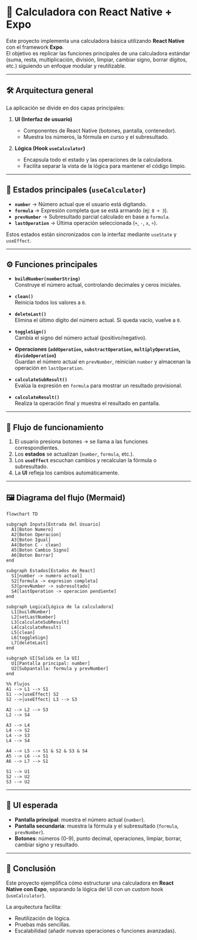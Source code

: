 # 📱 Calculadora con React Native + Expo

Este proyecto implementa una calculadora básica utilizando **React Native** con el framework **Expo**.  
El objetivo es replicar las funciones principales de una calculadora estándar (suma, resta, multiplicación, división, limpiar, cambiar signo, borrar dígitos, etc.) siguiendo un enfoque modular y reutilizable.

---

## 🛠️ Arquitectura general

La aplicación se divide en dos capas principales:

1. **UI (Interfaz de usuario)**  
   - Componentes de React Native (botones, pantalla, contenedor).  
   - Muestra los números, la fórmula en curso y el subresultado.  

2. **Lógica (Hook `useCalculator`)**  
   - Encapsula todo el estado y las operaciones de la calculadora.  
   - Facilita separar la vista de la lógica para mantener el código limpio.

---

## 🔑 Estados principales (`useCalculator`)

- **`number`** → Número actual que el usuario está digitando.  
- **`formula`** → Expresión completa que se está armando (ej: `8 + 3`).  
- **`prevNumber`** → Subresultado parcial calculado en base a `formula`.  
- **`lastOperation`** → Última operación seleccionada (`+`, `-`, `x`, `÷`).  

Estos estados están sincronizados con la interfaz mediante `useState` y `useEffect`.

---

## ⚙️ Funciones principales

- **`buildNumber(numberString)`**  
  Construye el número actual, controlando decimales y ceros iniciales.

- **`clean()`**  
  Reinicia todos los valores a `0`.

- **`deleteLast()`**  
  Elimina el último dígito del número actual. Si queda vacío, vuelve a `0`.

- **`toggleSign()`**  
  Cambia el signo del número actual (positivo/negativo).

- **Operaciones (`addOperation`, `substractOperation`, `multiplyOperation`, `divideOperation`)**  
  Guardan el número actual en `prevNumber`, reinician `number` y almacenan la operación en `lastOperation`.

- **`calculateSubResult()`**  
  Evalúa la expresión en `formula` para mostrar un resultado provisional.

- **`calculateResult()`**  
  Realiza la operación final y muestra el resultado en pantalla.

---

## 🔄 Flujo de funcionamiento

1. El usuario presiona botones → se llama a las funciones correspondientes.  
2. Los **estados** se actualizan (`number`, `formula`, etc.).  
3. Los **`useEffect`** escuchan cambios y recalculan la fórmula o subresultado.  
4. La **UI** refleja los cambios automáticamente.

---

## 🖼️ Diagrama del flujo (Mermaid)

```mermaid
flowchart TD

subgraph Inputs[Entrada del Usuario]
  A1[Boton Numero]
  A2[Boton Operacion]
  A3[Boton Igual]
  A4[Boton C - clean]
  A5[Boton Cambio Signo]
  A6[Boton Borrar]
end

subgraph Estados[Estados de React]
  S1[number -> numero actual]
  S2[formula -> expresion completa]
  S3[prevNumber -> subresultado]
  S4[lastOperation -> operacion pendiente]
end

subgraph Logica[Lógica de la calculadora]
  L1[buildNumber]
  L2[setLastNumber]
  L3[calculateSubResult]
  L4[calculateResult]
  L5[clean]
  L6[toggleSign]
  L7[deleteLast]
end

subgraph UI[Salida en la UI]
  U1[Pantalla principal: number]
  U2[Subpantalla: formula y prevNumber]
end

%% Flujos
A1 --> L1 --> S1
S1 -->|useEffect| S2
S2 -->|useEffect| L3 --> S3

A2 --> L2 --> S3
L2 --> S4

A3 --> L4
L4 --> S2
L4 --> S3
L4 --> S4

A4 --> L5 --> S1 & S2 & S3 & S4
A5 --> L6 --> S1
A6 --> L7 --> S1

S1 --> U1
S2 --> U2
S3 --> U2

```

---

## 📱 UI esperada

- **Pantalla principal**: muestra el número actual (`number`).  
- **Pantalla secundaria**: muestra la fórmula y el subresultado (`formula`, `prevNumber`).  
- **Botones**: números (0-9), punto decimal, operaciones, limpiar, borrar, cambiar signo y resultado.  

---

## 🚀 Conclusión

Este proyecto ejemplifica cómo estructurar una calculadora en **React Native con Expo**, separando la lógica del UI con un custom hook (`useCalculator`).  

La arquitectura facilita:  
- Reutilización de lógica.  
- Pruebas más sencillas.  
- Escalabilidad (añadir nuevas operaciones o funciones avanzadas).  
